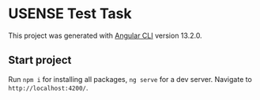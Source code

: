 # USENSE Test Task

This project was generated with [Angular CLI](https://github.com/angular/angular-cli) version 13.2.0.

## Start project

Run `npm i` for installing all packages, `ng serve` for a dev server. Navigate to `http://localhost:4200/`.